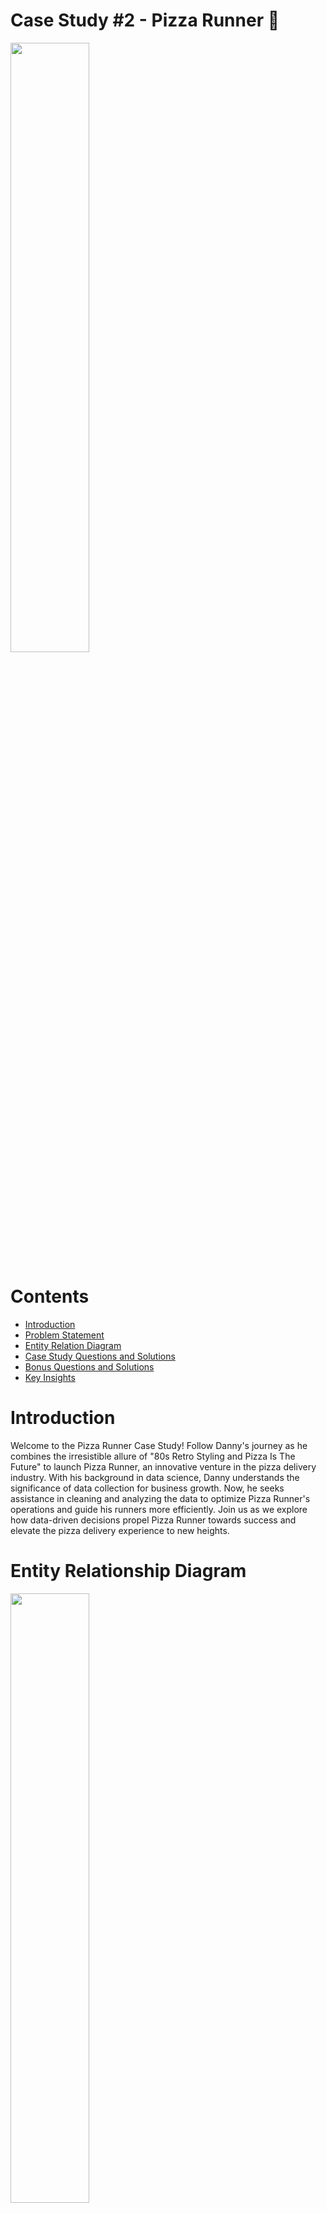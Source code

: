 # Case Study #2 - Pizza Runner 🍕

<div>
  <img src="SQL_Challenge_pic_2.png" width="50%"/>
</div>

# Contents

* [Introduction](#Introduction)
* [Problem Statement](#Problem-Statement)
* [Entity Relation Diagram](#Entity-Relationship-Diagram)
* [Case Study Questions and Solutions](#Case-Study-Questions-and-Solutions)
* [Bonus Questions and Solutions](URL)
* [Key Insights](URL)

# Introduction

Welcome to the Pizza Runner Case Study! Follow Danny's journey as he combines the irresistible allure of "80s Retro Styling and Pizza Is The Future" to launch Pizza Runner, an innovative venture in the pizza delivery industry. With his background in data science, Danny understands the significance of data collection for business growth. Now, he seeks assistance in cleaning and analyzing the data to optimize Pizza Runner's operations and guide his runners more efficiently. Join us as we explore how data-driven decisions propel Pizza Runner towards success and elevate the pizza delivery experience to new heights.

# Entity Relationship Diagram

<div>
  <img src="Case_Study_2_ERD.jpeg" width="50%"/>
</div>

# Data Cleaning and Transformation

* customer_orders table before...

<div>
  <img src="customer_table_clean.png" width="50%"/>
</div>

* The customer_orders table consists of individual pizza orders, with each row representing a unique pizza.
* Key columns in the table are pizza_id, exclusions, and extras.
* Before utilizing the data for queries, the exclusions and extras columns require a data cleaning process to ensure accuracy and consistency.
* Data cleaning involves handling missing or null values in the exclusions and extras columns.
* The ingredient_id values in the exclusions and extras columns need to be standardized for uniformity.
* Inconsistencies and duplicates in the exclusions and extras data should be resolved to eliminate ambiguities.
* By performing thorough data cleaning, the customer_orders table will be optimized for effective analysis.
* The cleaned data will provide valuable insights into customer preferences, enabling better decision-making for Pizza Runner's operations.
* With accurate data, Pizza Runner can efficiently meet customer demands and deliver an enhanced pizza ordering experience.

```sql
DROP TABLE IF EXISTS customer_orders_tempp;
CREATE TABLE IF NOT EXISTS customer_orders_tempp AS
SELECT 
  order_id,
  customer_id,
  pizza_id,
  CASE 
    WHEN exclusions IS NULL OR exclusions LIKE 'null' THEN ''
    ELSE exclusions
  END AS exclusions,
  CASE 
    WHEN extras IS NULL OR extras LIKE 'null' THEN ''
    ELSE extras
  END AS extras,
  order_time
FROM customer_orders;

SELECT*
FROM customer_orders_temp
```
* customer_orders table after as customer_order_temp

<div>
  <img src="runner_table_clean.jpeg" width="50%"/>
</div>

* runners_orders table before

<div>
  <img src="order_clean.jpeg" width="50%"/>
</div>

The data in the orders table of Pizza Runner contains valuable information regarding the assignment of orders to runners, including pickup times, distances, and durations. However, it is crucial to note that the table may have some known data issues that require careful handling during data cleaning.

Here are the key points to consider when cleaning the data in the orders table:

* Verify Data Types: Before proceeding with data cleaning, it is essential to check the data types for each column in the schema SQL.
* Ensuring accurate data types will prevent potential data type mismatches and errors in subsequent queries.
* Handle Incomplete Orders: Some orders may not be fully completed and can be canceled by either the restaurant or the customer. It is necessary to identify and properly handle these incomplete orders during the data cleaning process.
* Address Null Values: The table may contain null values in certain columns, such as pickup_time, distance, and duration. Properly handling these null values is crucial to avoid inaccuracies in the analysis.
* Validate Timestamps: The pickup_time column represents the timestamp when the runner arrives at Pizza Runner headquarters to pick up the pizzas. Validating and ensuring the consistency of these timestamps will be essential to maintain data integrity.
* Clean Distance and Duration: The distance and duration fields provide information about the runner's travel to deliver the order. * Cleaning these fields involves checking for any outliers or inconsistencies that may affect analysis results.
* Address Known Data Issues: As there are known data issues in the table, special attention must be given to resolving these issues during the data cleaning process. Identifying and rectifying data discrepancies will enhance the accuracy and reliability of the dataset.

```sql
DROP TABLE IF EXISTS runner_orders_temp;

CREATE TABLE runner_orders_temp AS(
	SELECT order_id
	   , runner_id
	   , CASE 
	   	   WHEN pickup_time IS null OR pickup_time LIKE 'null' THEN null
	       ELSE pickup_time
	     END pickup_time
	   , CASE 
	   	   WHEN distance IS null OR distance LIKE 'null' THEN null
	       WHEN distance LIKE '%km' THEN TRIM('km' from distance)
	       ELSE distance
	     END distance
	   , CASE 
	   	  WHEN duration IS null OR duration LIKE 'null' THEN null
	      WHEN duration LIKE '%mins' THEN TRIM('mins' from duration)
	      WHEN duration LIKE '%minute' THEN TRIM('minute' from duration)
	      WHEN duration LIKE '%minutes' THEN TRIM('minutes' from duration)
	      ELSE duration 
	     END duration
	   , CASE 
	   	   WHEN cancellation IS null OR cancellation LIKE 'null'
		   THEN ''
	       ELSE cancellation
	     END cancellation
	FROM runner_orders
	);

ALTER TABLE runner_orders_temp
	ALTER COLUMN pickup_time TYPE timestamp without time zone
	USING pickup_time::timestamp,
	ALTER COLUMN distance TYPE NUMERIC
	USING distance::numeric,
	ALTER COLUMN duration TYPE INT
	USING duration::integer;
		
SELECT*
FROM runner_orders_temp
```

* runner_orders table After AS runner_orders_temp

<div>
  <img src="runner_clean.jpeg" width="50%"/>
</div>

# Case Study Questions & Solutions

<strong>A. Pizza Metrics 🍕🍕<strong/>

1. How many pizzas were ordered?

```sql
SELECT COUNT(order_id) AS pizza_orders
FROM customer_orders_tempp
```

<strong>Answer:</strong>

<div>
  <img src="Q1.jpeg" width="25%"/>
</div>

* The SQL query selects the number of pizza orders (<code>pizza_orders</code>) from the <code>customer_orders_tempp</code> table.
* The <code>COUNT(order_id)</code> function calculates the total number of order IDs in the <code>customer_orders_tempp</code> table, effectively giving the count of pizza orders.
* As a result, the query presents the total count of pizza orders as <code>pizza_orders</code>.

2. How many unique customer orders were made?

```sql
SELECT COUNT(DISTINCT order_id) AS unique_orders
FROM customer_orders_tempp
```

<strong>Answer: </strong>

<div>
  <img src="Q2.jpeg" width="25%"/>
</div>

* The SQL query selects the number of unique orders (<code>unique_orders</code>) from the <code>customer_orders_tempp</code> table.
* The <code>COUNT(DISTINCT order_id)</code> function calculates the total count of distinct order IDs in the <code>customer_orders_tempp</code> table, effectively giving the count of unique orders.
* As a result, the query presents the total count of unique orders as unique_orders.

3. How many successful orders were delivered by each runner?

```sql
SELECT runner_id,COUNT(order_id)AS orders_delivered
FROM runner_orders_temp
WHERE cancellation=''
GROUP BY runner_id
```

<strong>Answer: </strong>

<div>
  <img src="Q3.jpeg" width="25%"/>
</div>

* The SQL query selects the <code>runner_id</code> and counts the number of orders delivered (<code>orders_delivered</code>) for each runner from the <code>runner_orders_temp</code> table.
* It retrieves data from the <code>runner_orders_temp</code> table.
* The query filters the data using the WHERE clause, selecting only the rows where the cancellation column is empty (i.e., no cancellation).
* Results are grouped by <code>runner_id</code>.
* The <code>COUNT(order_id)</code> function calculates the number of occurrences of each <code>order_id</code> in the <code>runner_orders_temp</code> table, giving the count of orders delivered by each runner.
* As a result, the query presents the total count of orders delivered as <code>orders_delivered</code> for each runner from the runner_orders_temp table.

4. How many of each type of pizza was delivered?

```sql
SELECT pizza_name,COUNT(C.pizza_id)AS delivered_order_count
FROM customer_orders_tempp C
JOIN runner_orders_temp R ON C.order_id=R.order_id
JOIN pizza_names PN ON C.pizza_id=PN.pizza_id
WHERE cancellation=''
GROUP BY pizza_name
```

<strong>Answer: </strong>

<div>
  <img src="Q4.jpeg" width="25%"/>
</div>

* The SQL query retrieves the pizza_name and counts the number of delivered orders for each pizza (<code>delivered_order_count</code>) from the customer_orders_tempp table.
* The SQL query retrieves the pizza_name and counts the number of delivered orders for each pizza (<code>delivered_order_count</code>) from the <code>customer_orders_tempp</code> table.
* It retrieves data from the <code>customer_orders_tempp</code> table and joins it with the <code>runner_orders_temp</code> table and the pizza_names table.
* The query performs joins between the tables based on matching <code>order_id</code>, <code>pizza_id</code>, and <code>pizza_name</code>.
* It also filters the data using the WHERE clause, selecting only the rows where the cancellation column is empty (i.e., no cancellation).
* Results are grouped by <code>pizza_name</code> to get the count of delivered orders for each pizza.
* The <code>COUNT(C.pizza_id)</code> function calculates the number of occurrences of each <code>pizza_id</code> in the <code>customer_orders_tempp</code> table, giving the count of delivered orders for each pizza.
* As a result, the query presents the total count of delivered orders as <code>delivered_order_count</code> for each pizza from the <code>customer_orders_tempp</code>, <code>runner_orders_temp</code>, and <code>pizza_names</code> tables.

5. How many Vegetarian and Meatlovers were ordered by each customer?

```sql
SELECT C.customer_id,PN.pizza_name,COUNT(PN.pizza_id)AS count_ord
FROM customer_orders_temp C
JOIN pizza_names PN ON C.pizza_id=PN.pizza_id
GROUP BY C.customer_id,PN.pizza_name
ORDER BY C.customer_id
```

<strong>Answer: <strong>

<div>
  <img src="Q5.jpeg" width="25%"/>
</div>

* The SQL query retrieves the <code>customer_id</code>, <code>pizza_name</code>, and counts the number of ordered pizzas for each customer and pizza combination (<code>count_ord</code>) from the <code>customer_orders_temp</code> table.
* It retrieves data from the <code>customer_orders_temp</code> table and joins it with the <code>pizza_names</code> table based on matching <code>pizza_id</code>.
* Results are grouped by both <code>customer_id</code> and <code>pizza_name</code> to calculate the count of ordered pizzas for each customer and pizza combination.
* The COUNT(<code>PN.pizza_id</code>) function calculates the number of occurrences of each pizza_id in the <code>customer_orders_temp</code> table, giving the count of ordered pizzas for each customer and pizza combination.
* As a result, the query presents the total count of ordered pizzas as <code>count_ord</code> for each customer and pizza combination from the customer_orders_temp and pizza_names tables.
* The final result is sorted in ascending order based on the <code>customer_id</code>.

6. What was the maximum number of pizzas delivered in a single order?

```sql
WITH CTE AS 
(SELECT C.order_id,COUNT(C.pizza_id) AS orders_delivered
FROM customer_orders_tempp C
JOIN runner_orders_temp R ON C.order_id=R.order_id
WHERE r.cancellation=''
GROUP BY C.order_id)

SELECT MAX(orders_delivered) AS max_deliver_pizza
FROM CTE
```

<strong>Answer: </strong>

<div>
  <img src="Q6.png" width="25%"/>
</div>

* The SQL query starts by creating a Common Table Expression (CTE) named CTE.
* Within the CTE, it retrieves the order_id and calculates the number of pizzas delivered for each order (<code>orders_delivered</code>) from the <code>customer_orders_tempp</code> table.
* It performs an inner join between the <code>customer_orders_tempp</code> table and the <code>runner_orders_temp</code> table on matching <code>order_id</code> to get the pizza delivery information.
* The query filters the data using the WHERE clause, selecting only the rows where the cancellation column (cancellation) in the runner_orders_temp table is empty (i.e., no cancellation).
* Results are grouped by <code>order_id</code> to calculate the count of pizzas delivered for each order.
* The <code>COUNT(C.pizza_id)</code> function calculates the number of occurrences of each <code>pizza_id</code> in the customer_orders_tempp table, giving the count of pizzas delivered for each order.
* Next, the main query selects the maximum value of orders_delivered from the CTE CTE.
* The <code>MAX(orders_delivered)</code> function returns the maximum value of orders_delivered among all the orders.
* As a result, the query presents the maximum count of pizzas delivered as <code>max_deliver_pizza</code> among all the orders from the customer_orders_tempp and runner_orders_temp tables, excluding any orders with cancellations.

7. For each customer, how many delivered pizzas had at least 1 change and how many had no changes?

```sql
WITH CTE AS
(SELECT C.customer_id,
SUM(CASE WHEN C.exclusions!=''OR C.extras!=''THEN 1 ELSE 0 END) AS has_atleast_1_changes,
SUM(CASE WHEN C.exclusions=''AND C.extras=''THEN 1 ELSE 0 END) AS no_changes
FROM customer_orders_tempp C 
JOIN runner_orders_temp R ON C.order_id=R.order_id
WHERE R.cancellation=''
GROUP BY C.customer_id)

SELECT SUM(has_atleast_1_changes) AS has_atleast_1_changes,
    SUM(no_changes) AS no_changes
FROM CTE
```

<strong>Answer: </strong>

<div>
  <img src="Q7.png" width="25%"/>
</div>

* The SQL query starts by creating a Common Table Expression (CTE) named CTE.
* Within the CTE, it retrieves the <code>customer_id</code> and calculates two aggregates:
	* has_atleast_1_changes - the count of customers who have at least one change in their orders.
 	* no_changes - the count of customers who have no changes in their orders (neither exclusions nor extras).
* It performs an inner join between the <code>customer_orders_tempp</code> table and the <code>runner_orders_temp</code> table on matching <code>order_id</code> to get the order information.
* The query filters the data using the WHERE clause, selecting only the rows where the cancellation column (<code>cancellation</code>) in the runner_orders_temp table is empty (i.e., no cancellation).
* The CASE statement is used to conditionally evaluate whether there are exclusions or extras in the orders for each customer.
* The SUM function is then used to calculate the totals of has_atleast_1_changes and no_changes for each customer.
* Next, the main query selects the sum of has_atleast_1_changes and no_changes from the CTE CTE.
* The SUM function returns the sum of these values, giving the total count of customers who have at least one change in their orders and the total count of customers who have no changes in their orders.
* As a result, the query presents the total count of customers with at least one change (<code>has_atleast_1_changes</code>) and the total count of customers with no changes (no_changes) among all the orders from the <code>customer_orders_tempp</code> and <code>runner_orders_temp</code> tables, excluding any orders with cancellations.

8. How many pizzas were delivered that had both exclusions and extras?

```sql
SELECT SUM(CASE WHEN C.exclusions!='' AND C.extras!='' THEN 1 ELSE 0 END) AS pizza_with_exclusions_extras
FROM customer_orders_tempp C
JOIN runner_orders_temp R ON C.order_id=R.order_id
WHERE R.cancellation=''
```

<strong>Answer: </strong>

<div>
  <img src="Q8.png" width="25%"/>
</div>

* The SQL query calculates the count of pizzas with both exclusions and extras (<code>pizza_with_exclusions_extras</code>) from the <code>customer_orders_tempp</code> table.
* It performs an inner join between the <code>customer_orders_tempp</code> table and the <code>runner_orders_temp</code> table on matching <code>order_id</code> to get the order information.
* The query filters the data using the WHERE clause, selecting only the rows where the cancellation column (<code>cancellation</code>) in the <code>runner_orders_temp</code> table is empty (i.e., no cancellation).
* The CASE statement is used to conditionally evaluate whether there are both exclusions and extras in the orders for each pizza.
* The SUM function then calculates the total count of pizzas with both exclusions and extras by summing up the ones that meet the specified condition.
* As a result, the query presents the total count of pizzas with both exclusions and extras as <code>pizza_with_exclusions_extras</code> among all the orders from the <code>customer_orders_tempp</code> and <code>runner_orders_temp</code> tables, excluding any orders with cancellations.

9. What was the total volume of pizzas ordered for each hour of the day?

```sql
SELECT 
EXTRACT(HOURS FROM order_time) AS hours,
COUNT(order_id) AS "pizza ordered"
FROM customer_orders_tempp
GROUP BY hours
ORDER BY hours;
```

<strong>Answer: </strong>

<div>
  <img src="Q9.png" width="25%"/>
</div>

* The SQL query selects the hours portion of the order_time and the count of orders (<code>pizza ordered</code>) from the <code>customer_orders_tempp</code> table.
* It uses the EXTRACT function with HOURS to extract the hour portion from the <code>order_time</code>.
* Results are grouped by the extracted hour value to calculate the count of orders for each hour.
* The <code>COUNT(order_id)</code> function calculates the number of occurrences of each <code>order_id</code> in the <code>customer_orders_tempp</code> table, giving the count of orders for each hour.
* The query presents the extracted hours as hours and the corresponding count of orders as pizza ordered.
* Finally, the results are sorted in ascending order based on the extracted hours.

10. What was the volume of orders for each day of the week?

```sql
SELECT to_char(order_time, 'DAY')AS day, COUNT(order_id) AS ordered_pizza
FROM customer_orders_tempp
GROUP BY 1
```

<strong>Answer: </strong>

<div>
  <img src="Q10.png" width="25%"/>
</div>

* The SQL query selects the day of the week from the <code>order_time</code> and the count of orders (<code>ordered_pizza</code>) from the customer_orders_tempp table.
* It uses the <code>to_char</code> function to convert the <code>order_time</code> into a textual representation of the day of the week (DAY).
* Results are grouped by the textual representation of the day of the week to calculate the count of orders for each day.
* The <code>COUNT(order_id)</code> function calculates the number of occurrences of each <code>order_id</code> in the customer_orders_tempp table, giving the count of orders for each day of the week.
* The query presents the textual representation of the day of the week as day and the corresponding count of orders as <code>ordered_pizza</code>.
* Finally, the results are sorted based on the textual representation of the day of the week.

<strong>B. Runner and Customer Experience 💁‍♂️🍕</strong>

1. How many runners signed up for each 1 week period? (i.e. week starts 2021-01-01)

